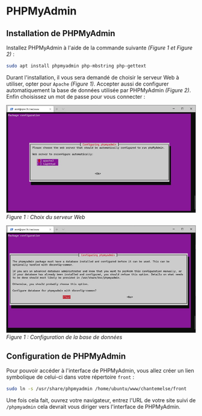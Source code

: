 # PHPMyAdmin

## Installation de PHPMyAdmin

Installez PHPMyAdmin à l'aide de la commande suivante *(Figure 1 et Figure 2)* :
``` bash
sudo apt install phpmyadmin php-mbstring php-gettext
``` 

Durant l'installation, il vous sera demandé de choisir le serveur Web à utiliser, opter pour `Apache` *(Figure 1)*. Accepter aussi de configurer automatiquement la base de données utilisée par PHPMyAdmin *(Figure 2)*. 
Enfin choisissez un mot de passe pour vous connecter :

![Choix du serveur Web](./images/phpmyadmin_install_1.jpg)
*Figure 1 : Choix du serveur Web*

![Configuration de la base de données](./images/phpmyadmin_install_2.jpg)
*Figure 1 : Configuration de la base de données*

## Configuration de PHPMyAdmin

Pour pouvoir accéder à l'interface de PHPMyAdmin, vous allez créer un lien symbolique de celui-ci dans votre répertoire `front` :
``` bash
sudo ln -s /usr/share/phpmyadmin /home/ubuntu/www/chantemelse/front
``` 

Une fois cela fait, ouvrez votre navigateur, entrez l'URL de votre site suivi de `/phpmyadmin` cela devrait vous diriger vers l'interface de PHPMyAdmin.
